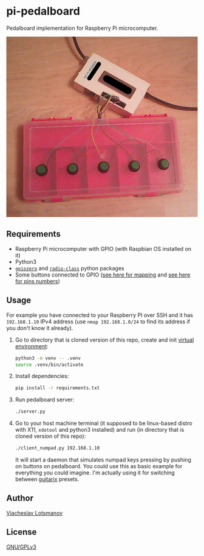 # pi-pedalboard

Pedalboard implementation for Raspberry Pi microcomputer.

![pedalboard photo](./_stuff/pedalboard_photo_1.jpg)

## Requirements

* Raspberry Pi microcomputer with GPIO (with Raspbian OS installed on it)
* Python3
* [`gpiozero`](https://pypi.python.org/pypi/gpiozero) and
  [`radio-class`](https://pypi.python.org/pypi/radio-class) python packages
* Some buttons connected to GPIO
  ([see here for mapping](https://github.com/unclechu/pi-pedalboard/blob/6bfb629fed36bb0f536d0ea523d6a08b7d8fb66e/server.py#L20-L26)
  and [see here for pins numbers](https://www.raspberrypi.org/documentation/usage/gpio/))

## Usage

For example you have connected to your Raspberry PI over SSH and it has
`192.168.1.10` IPv4 address (use `nmap 192.168.1.0/24` to find its address
if you don't know it already).

1. Go to directory that is cloned version of this repo,
   create and init
   [virtual environment](https://pypi.python.org/pypi/virtualenv):

   ```bash
   python3 -m venv -- .venv
   source .venv/bin/activate

   ```

2. Install dependencies:

   ```bash
   pip install -r requirements.txt
   ```

3. Run pedalboard server:

   ```bash
   ./server.py
   ```

4. Go to your host machine terminal
   (it supposed to be linux-based distro with X11,
   `xdotool` and python3 installed) and run
   (in directory that is cloned version of this repo):

   ```bash
   ./client_numpad.py 192.168.1.10
   ```

   It will start a daemon that simulates numpad keys pressing by pushing on
   buttons on pedalboard. You could use this as basic example for everything
   you could imagine. I'm actually using it for switching between
   [guitarix](http://guitarix.org/) presets.

## Author

[Viacheslav Lotsmanov](https://github.com/unclechu)

## License

[GNU/GPLv3](./LICENSE)
